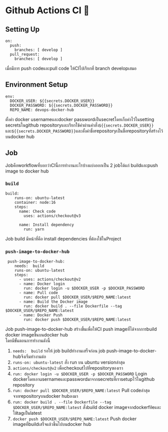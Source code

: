 # Github Actions CI 🧩
## Setting Up
``` 
on:
  push:
    branches: [ develop ]
  pull_request:
    branches: [ develop ] 
````
เมื่อมีการ push codeและpull code ให้CIไปเรียกที่ branch developเสมอ
## Environment Setup
```
env:
  DOCKER_USER: ${{secrets.DOCKER_USER}}
  DOCKER_PASSWORD: ${{secrets.DOCKER_PASSWORD}}
  REPO_NAME: devops-docker-hub
```
ตั้งค่า docker usernameและdocker passwordเป็นsecretโดยเก็บค่าไว้ในsetting secretsในgithub repositoryและเรียกใช้ค่าผ่านคำสั่ง`${{secrets.DOCKER_USER}}`และ`${{secrets.DOCKER_PASSWORD}}`และตั้งค่าชื่อrepositoryเป็นชื่อrepositoryที่สร้างไว้บนdocker hub

## Job
Jobคือworkflowที่บอกว่าCIนี้การทำงานอะไรบ้างแบ่งออกเป็น 2 jobได้แก่ buildและpush image to docker hub

### `build`
```
build:
    runs-on: ubuntu-latest 
    container: node:16
    steps:
      name: Check code 
        uses: actions/checkout@v3 

      name: Install dependency
        run: yarn
```
Job build มีหน้าที่คือ install dependencies ที่ต้องใช้ในProject
### `push-image-to-docker-hub`
```
 push-image-to-docker-hub:
    needs:  build 
    runs-on: ubuntu-latest
    steps:
      - uses: actions/checkout@v2
      - name: Docker login
        run: docker login -u $DOCKER_USER -p $DOCKER_PASSWORD
      - name: Pull code
        run: docker pull $DOCKER_USER/$REPO_NAME:latest
      - name: Build the Docker image 
        run: docker build . --file Dockerfile --tag $DOCKER_USER/$REPO_NAME:latest
      - name: Docker Push
        run: docker push $DOCKER_USER/$REPO_NAME:latest
```
Job push-image-to-docker-hub สร้างขึ้นเพื่อให้CI push imageที่ได้จากการbuild docker imageขึ้นบนdocker hub <br />
โดยมีขั้นตอนการทำงานดังนี้ <br />
1. `needs:  build` รอให้ job buildทำงานเสร็จก่อน job push-image-to-docker-hubจึงเริ่มทำงานต่อ<br />
2. `runs-on: ubuntu-latest` สั่ง run บน ubuntu versionล่าสุด<br />
3. `actions/checkout@v2` เพื่อcheckoutไปที่repositoryของเรา<br />
4. `run: docker login -u $DOCKER_USER -p $DOCKER_PASSWORD` Login dockerโดยเอาusernameและpasswordมาจากsecretsที่เราsetupไว้ในgithub repository<br />
5. `run: docker pull $DOCKER_USER/$REPO_NAME:latest` Pull codeล่าสุดจากrepositoryบนdocker hubลงมา<br />
6. `run: docker build . --file Dockerfile --tag $DOCKER_USER/$REPO_NAME:latest` สั่งbuild docker imageจากdockerfileและใช้tagเป็นlatest<br />
7. `docker push $DOCKER_USER/$REPO_NAME:latest` Push docker imageที่buildเสร็จแล้วขึ้นไปบนdocker hub